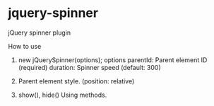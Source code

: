 # jquery-spinner
jQuery spinner plugin

How to use
1. new jQuerySpinner(options);
   options
    parentId: Parent element ID (required)
    duration: Spinner speed (default: 300)

2. Parent element style. (position: relative)

3. show(), hide() Using methods.
